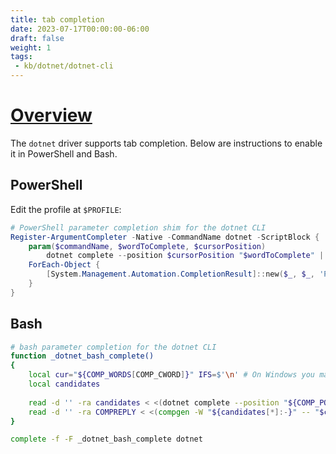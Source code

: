 ```yaml
---
title: tab completion
date: 2023-07-17T00:00:00-06:00
draft: false
weight: 1
tags:
 - kb/dotnet/dotnet-cli
---
```


# [Overview](https://learn.microsoft.com/en-us/dotnet/core/tools/enable-tab-autocomplete)
The `dotnet` driver supports tab completion. Below are instructions to enable it in PowerShell and Bash.

## PowerShell
Edit the profile at `$PROFILE`:
```powershell
# PowerShell parameter completion shim for the dotnet CLI
Register-ArgumentCompleter -Native -CommandName dotnet -ScriptBlock {
    param($commandName, $wordToComplete, $cursorPosition)
        dotnet complete --position $cursorPosition "$wordToComplete" | 
    ForEach-Object {
        [System.Management.Automation.CompletionResult]::new($_, $_, 'ParameterValue', $_)
    }
}
```

## Bash
```bash
# bash parameter completion for the dotnet CLI
function _dotnet_bash_complete()
{
    local cur="${COMP_WORDS[COMP_CWORD]}" IFS=$'\n' # On Windows you may need to use use IFS=$'\r\n'
    local candidates
    
    read -d '' -ra candidates < <(dotnet complete --position "${COMP_POINT}" "${COMP_LINE}" 2>/dev/null)
    read -d '' -ra COMPREPLY < <(compgen -W "${candidates[*]:-}" -- "$cur")
}

complete -f -F _dotnet_bash_complete dotnet
```
